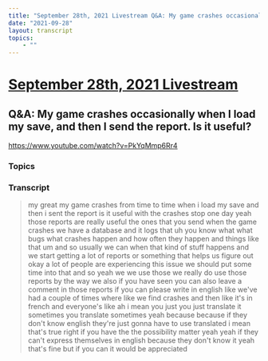 ```yaml
---
title: "September 28th, 2021 Livestream Q&A: My game crashes occasionally when I load my save, and then I send the report. Is it useful?"
date: "2021-09-28"
layout: transcript
topics:
    - ""
---
```

# [September 28th, 2021 Livestream](../2021-09-28.md)
## Q&A: My game crashes occasionally when I load my save, and then I send the report. Is it useful?
https://www.youtube.com/watch?v=PkYqMmp6Rr4

### Topics


### Transcript

> my great my game crashes from time to time when i load my save and then i sent the report is it useful with the crashes stop one day yeah those reports are really useful the ones that you send when the game crashes we have a database and it logs that uh you know what what bugs what crashes happen and how often they happen and things like that um and so usually we can when that kind of stuff happens and we start getting a lot of reports or something that helps us figure out okay a lot of people are experiencing this issue we should put some time into that and so yeah we we use those we really do use those reports by the way we also if you have seen you can also leave a comment in those reports if you can please write in english like we've had a couple of times where like we find crashes and then like it's in french and everyone's like ah i mean you just you just translate it sometimes you translate sometimes yeah because because if they don't know english they're just gonna have to use translated i mean that's true right if you have the the possibility matter yeah yeah if they can't express themselves in english because they don't know it yeah that's fine but if you can it would be appreciated
